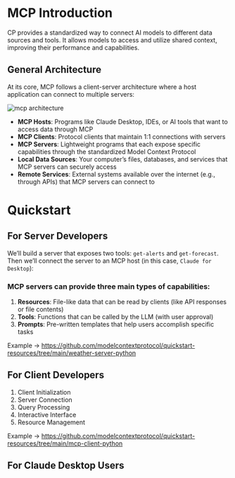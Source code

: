 # MCP Introduction
CP provides a standardized way to connect AI models to different data sources and tools.
It allows models to access and utilize shared context, improving their performance and capabilities.

## General Architecture
At its core, MCP follows a client-server architecture where a host application can connect to multiple servers:

![mcp architecture](C:\Users\md_salimuddin_ansari\PycharmProjects\ai_ml\MCP\images\mcp_architecture.png)

* **MCP Hosts**: Programs like Claude Desktop, IDEs, or AI tools that want to access data through MCP
* **MCP Clients**: Protocol clients that maintain 1:1 connections with servers
* **MCP Servers**: Lightweight programs that each expose specific capabilities through the standardized Model Context Protocol
* **Local Data Sources**: Your computer’s files, databases, and services that MCP servers can securely access
* **Remote Services**: External systems available over the internet (e.g., through APIs) that MCP servers can connect to

# Quickstart
## For Server Developers
We’ll build a server that exposes two tools: `get-alerts` and `get-forecast`. Then we’ll connect the server to an MCP host (in this case, `Claude for Desktop`):

### MCP servers can provide three main types of capabilities:
1. **Resources**: File-like data that can be read by clients (like API responses or file contents)
2. **Tools**: Functions that can be called by the LLM (with user approval)
3. **Prompts**: Pre-written templates that help users accomplish specific tasks

Example -> https://github.com/modelcontextprotocol/quickstart-resources/tree/main/weather-server-python

## For Client Developers
1. Client Initialization
2. Server Connection
3. Query Processing
4. Interactive Interface
5. Resource Management

Example -> https://github.com/modelcontextprotocol/quickstart-resources/tree/main/mcp-client-python

## For Claude Desktop Users


